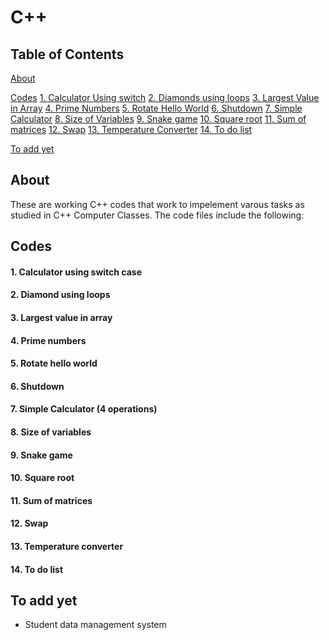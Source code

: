 # C++

## Table of Contents
[About](#about)

[Codes](#codes)
        [1. Calculator Using switch](#calculator-using-switch-case)
        [2. Diamonds using loops](#diamond-using-loops)
        [3. Largest Value in Array](#largest-value-in-array)
        [4. Prime Numbers](#4-prime-numbers)
        [5. Rotate Hello World](#rotate-hello-world)
        [6. Shutdown](#shutdown)
        [7. Simple Calculator](#simple-calculator-4-operations)
        [8. Size of Variables](#size-of-variables)
        [9. Snake game](#snake-game)
        [10. Square root](#square-root)
        [11. Sum of matrices](#sum-of-matrices)
        [12. Swap](#swap)
        [13. Temperature Converter](#temperature-converter)
        [14. To do list](#to-do-list-list)

[To add yet](#to-add-yet)

## About
These are working C++ codes that work to impelement varous tasks as studied in  C++ Computer Classes. 
The code files include the following:

## Codes
#### 1. Calculator using  switch case
#### 2. Diamond using loops
#### 3. Largest value in array
#### 4. Prime numbers
#### 5. Rotate hello world
#### 6. Shutdown
#### 7. Simple Calculator (4 operations)
#### 8. Size of variables
#### 9. Snake game
#### 10. Square root
#### 11. Sum of  matrices
#### 12. Swap
#### 13. Temperature converter
#### 14. To do list 


## To add yet
* Student data management system
